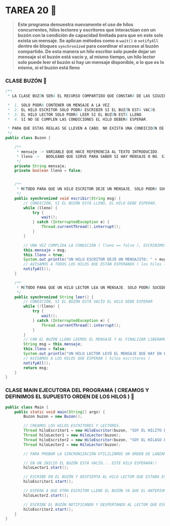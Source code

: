 # TAREA 20 🐛

> **Este programa demuestra nuevamente el uso de hilos concurrentes, hilos lectores y escritores que interactúan con un buzón con la condición de capacidad limitada para que en este solo exista un mensaje. Se aplican métodos como o ```wait()``` o ```notifyAll``` dentro de bloques ```synchronized``` para coordinar el acceso al buzón compartido. De esta manera un hilo escritor solo puede dejar un mensaje si el buzón está vacío y, al mismo tiempo, un hilo lector solo puede leer el buzón si hay un mensaje disponible, o lo que es lo mismo, si el buzón está lleno** 

### CLASE BUZÓN 🐧
```java
/**
 * LA CLASE BUZÓN SERÁ EL RECURSO COMPARTIDO QUE CONSTARÁ DE LAS SIGUIENTE REGLAS ->

 *  1. SOLO PODRÁ CONTENER UN MENSAJE A LA VEZ.
 *  2. EL HILO ESCRITOR SOLO PODRÁ ESCRIBIR SI EL BUZÓN ESTÁ VACÍO.
 *  3. EL HILO LECTOR SOLO PODRÁ LEER SI EL BUZÓN ESTÁ LLENO.
 *  4. SI NO SE CUMPLEN LAS CONDICIONES EL HILO DEBERÁ ESPERAR.

 * PARA QUE ESTAS REGLAS SE LLEVEN A CABO, NO EXISTA UNA CONDICIOÓN DE CARRERA Y EL BUZÓN FUNCIONE CORRECTAMENTE, NECESITAREMOS HACER USO DE UNA SINCRONIZACIÓN CORRECTA.
 */
public class Buzon {

    /**
     * mensaje -> VARIABLE QUE HACE REFERENCIA AL TEXTO INTRODUCIDO.
     * lleno ->   BOOLEANO QUE SIRVE PARA SABER SI HAY MENSAJE O NO, SIENDO FALSE CUANDO EL BUZÓN ESTÉ VACÍO Y TRUE CUANDO ESTÉ LLENO.
     */
    private String mensaje;
    private boolean lleno = false;


    /**
     * MÉTODO PARA QUE UN HILO ESCRITOR DEJE UN MENSAJE, SOLO PODRÁ SUCEDER SI EL BUZÓN ESTÁ VACÍO, DE NO SER ASÍ ESTE HILO ESPERARÁ..
     */
    public synchronized void escribir(String msg) {
        // CONDICIÓN, SI EL BUZÓN ESTÁ LLENO, EL HILO DEBE ESPERAR.
        while (lleno) {
            try {
                wait();
            } catch (InterruptedException e) {
                Thread.currentThread().interrupt();
            }
        }

        // UNA VEZ CUMPLIDA LA CONDICIÓN ( lleno == false ), ESCRIBIMOS EL MENSAJE INDICADO EN EL BUZÓN
        this.mensaje = msg;
        this.lleno = true;
        System.out.println("UN HILO ESCRITOR DEJÓ UN MENSAJITO: " + msg);
        // AVISAMOS A TODOS LOS HILOS QUE ESTÁN ESPERANDO ( los hilos lectores )
        notifyAll();
    }

    /**
     * MÉTODO PARA QUE UN HILO LECTOR LEA UN MENSAJE, SOLO PODRÁ SUCEDER SI EL BUZÓN ESTÁ LLENO, DE NO SER ASÍ ESTE HILO ESPERARÁ..
     */
    public synchronized String leer() {
        // CONDICIÓN, SI EL BUZÓN ESTÁ VACÍO EL HILO DEBE ESPERAR
        while (!lleno) {
            try {
                wait();
            } catch (InterruptedException e) {
                Thread.currentThread().interrupt();
            }
        }
        // CON EL BUZÓN LLENO LEEMOS EL MENSAJE Y AL FINALIZAR LIBERAMOS EL BUZÓN
        String msg = this.mensaje;
        this.lleno = false;
        System.out.println("UN HILO LECTOR LEYÓ EL MENSAJE QUE HAY EN EL BUZÓN: " + msg +"\n");
        // AVISAMOS A LOS HILOS QUE ESPERAN ( hilos escritores )
        notifyAll();
        return msg;
    }
}
```

### CLASE MAIN EJECUTORA DEL PROGRAMA ( CREAMOS Y DEFINIMOS EL SUPUESTO ORDEN DE LOS HILOS ) 👀

```java
public class Main {
    public static void main(String[] args) {
        Buzon buzon = new Buzon();

        // CREAMOS LOS HILOS ESCRITORES Y LECTORES.
        Thread hiloEscritor1 = new HiloEscritor(buzon, "SOY EL HILITO ESCRITOR 1 ;) ");
        Thread hiloLector1 = new HiloLector(buzon);
        Thread hiloEscritor2 = new HiloEscritor(buzon, "SOY EL HILASO ESCRITOR 2 ;( ");
        Thread hiloLector2 = new HiloLector(buzon);

        // PARA PROBAR LA SINCRONIZACIÓN UTILILZAMOS UN ORDEN DE LANZAMIENTO QUE CAUSE ESPERA.

        // EN UN INICIO EL BUZÓN ESTÁ VACÍO... ESTE HILO ESPERARÁ!!
        hiloLector1.start();

        // ESCRIBE EN EL BUZÓN Y DESPIERTA AL HILO LECTOR QUE ESTABA ESPERANDO.
        hiloEscritor1.start();

        // ESPERA A QUE OTRO ESCRITOR LLENE EL BUZÓN YA QUE EL ANTERIOR HILO LECTOR LO VACIÓ,
        hiloLector2.start();

        // ESCRIBE EL BUZÓN NOTIFICANDO Y DESPERTANDO AL LECTOR QUE ESPERA.
        hiloEscritor2.start();
    }
}
```
